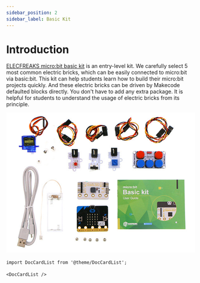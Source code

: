 ```yaml
---
sidebar_position: 2
sidebar_label: Basic Kit
---
```


# Introduction

[ELECFREAKS micro:bit basic kit](https://shop.elecfreaks.com/products/elecfreaks-micro-bit-beginner-basic-kit-without-micro-bit-board?_pos=1&_sid=b2a4954fa&_ss=r) is an entry-level kit. We carefully select 5 most common electric bricks, which can be easily connected to micro:bit via basic:bit. This kit can help students learn how to build their micro:bit projects quickly. And these electric bricks can be driven by Makecode defaulted blocks directly. You don't have to add any extra package. It is helpful for students to understand the usage of electric bricks from its principle.

![](./images/oOrgZO3.jpg)



```mdx-code-block
import DocCardList from '@theme/DocCardList';

<DocCardList />
```
